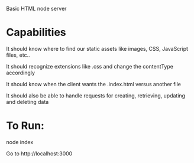 Basic HTML node server

# Capabilities
It should know where to find our static assets like images, CSS, JavaScript files, etc..

It should recognize extensions like .css and change the contentType accordingly

It should know when the client wants the .index.html versus another file

It should also be able to handle requests for creating, retrieving, updating and deleting data

# To Run:
node index

Go to http://localhost:3000
